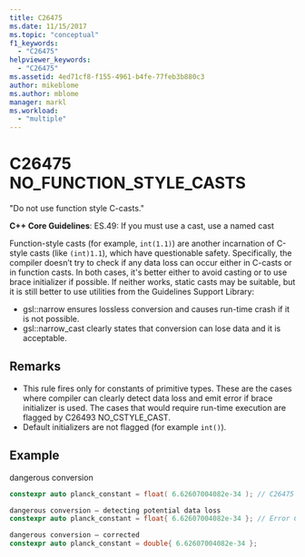 ```yaml
---
title: C26475
ms.date: 11/15/2017
ms.topic: "conceptual"
f1_keywords:
  - "C26475"
helpviewer_keywords:
  - "C26475"
ms.assetid: 4ed71cf8-f155-4961-b4fe-77feb3b880c3
author: mikeblome
ms.author: mblome
manager: markl
ms.workload:
  - "multiple"
---
```

# C26475 NO_FUNCTION_STYLE_CASTS

"Do not use function style C-casts."

**C++ Core Guidelines**:
ES.49: If you must use a cast, use a named cast

Function-style casts (for example, `int(1.1)`) are another incarnation of C-style casts (like `(int)1.1`), which have questionable safety. Specifically, the compiler doesn’t try to check if any data loss can occur either in C-casts or in function casts. In both cases, it's better either to avoid casting or to use brace initializer if possible. If neither works, static casts may be suitable, but it is still better to use utilities from the Guidelines Support Library:

- gsl::narrow ensures lossless conversion and causes run-time crash if it is not possible.
- gsl::narrow_cast clearly states that conversion can lose data and it is acceptable.

## Remarks

- This rule fires only for constants of primitive types. These are the cases where compiler can clearly detect data loss and emit error if brace initializer is used. The cases that would require run-time execution are flagged by C26493 NO_CSTYLE_CAST.
- Default initializers are not flagged (for example `int()`).

## Example

dangerous conversion

```cpp
constexpr auto planck_constant = float( 6.62607004082e-34 ); // C26475
```

```cpp
dangerous conversion – detecting potential data loss
constexpr auto planck_constant = float{ 6.62607004082e-34 }; // Error C2397
```

```cpp
dangerous conversion – corrected
constexpr auto planck_constant = double{ 6.62607004082e-34 };
```
